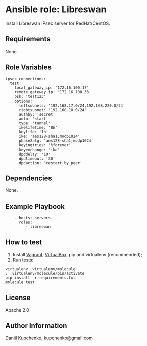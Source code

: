 Ansible role: Libreswan
=========

Install Libreswan IPsec server for RedHat/CentOS.

Requirements
------------

None.

Role Variables
--------------

```
ipsec_connections:
  test:
    local_gateway_ip: '172.16.100.17'
    remote_gateway_ip: '172.16.100.33'
    psk: 'test123'
    options:
      leftsubnets: '192.168.17.0/24,192.168.220.0/24'
      rightsubnet: '192.168.18.0/24'
      authby: 'secret'
      auto: 'start'
      type: 'tunnel'
      ikelifetime: '8h'
      keylife: '1h'
      ike: 'aes128-sha1;modp1024'
      phase2alg: 'aes128-sha1;modp1024'
      keyingtries: '%forever'
      keyexchange: 'ike'
      dpddelay: '10'
      dpdtimeout: '30'
      dpdaction: 'restart_by_peer'
```

Dependencies
------------

None.

Example Playbook
----------------

```
    - hosts: servers
      roles:
         - libreswan
```

How to test
-----------
1. Install [Vagrant](https://www.vagrantup.com), [VirtualBox](https://www.virtualbox.org/wiki/Downloads), pip and virtualenv (recommended);
2. Run tests:
```
virtualenv .virtualenv/molecule
. .virtualenv/molecule/bin/activate
pip install -r requirements.txt
molecule test
```

License
-------

Apache 2.0

Author Information
------------------

Daniil Kupchenko, kupchenko@gmail.com

